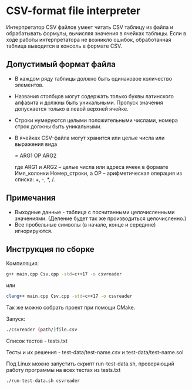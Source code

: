 # CSV-format file interpreter
Интерпретатор CSV файлов умеет читать CSV таблицу из файла и обрабатывать формулы, вычисляя значения в ячейках таблицы. Если в ходе работы интерпретатора не возникло ошибок, обработанная таблица выводится в консоль в формате CSV.

## Допустимый формат файла
- В каждом ряду таблицы должно быть одинаковое количество элементов.
- Названия столбцов могут содержать только буквы латинского алфавита и должны быть уникальными. Пропуск значения допускается только в левой верхней ячейке.
- Строки нумеруются целыми положительными числами, номера строк должны быть уникальными. 
- В ячейках CSV-файла могут хранится или целые числа или выражения вида

    = ARG1 OP ARG2
    
    где ARG1 и ARG2 – целые числа или адреса ячеек в формате Имя\_колонки Номер\_строки, а OP – арифметическая операция из списка: +, -, *, /. 

## Примечания
- Выходные данные - таблица с посчитанными целочисленными значениями. (Деление будет так же производиться целочисленно.)
- Все пробельные символы (в начале, конце и середине) игнорируются.

## Инструкция по сборке
Компиляция:
```sh
g++ main.cpp Csv.cpp -std=c++17 -o csvreader
```
или
```sh
clang++ main.cpp Csv.cpp -std=c++17 -o csvreader
```
Так же можно собрать проект при помощи CMake.

Запуск:
```sh
./csvreader (path/)file.csv
```

Список тестов - tests.txt

Тесты и их решения - test-data/test-name.csv и test-data/test-name.sol

Под Linux можно запустить скрипт run-test-data.sh, проверяющий работу программы на всех тестах из tests.txt

```sh
./run-test-data.sh csvreader
```
